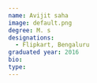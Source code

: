 ```yaml
---
name: Avijit saha
image: default.png
degree: M. s
designations: 
  - Flipkart, Bengaluru
graduated year: 2016
bio:
type: 
---
```

